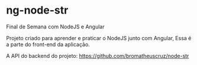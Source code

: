 # ng-node-str
Final de Semana com NodeJS e Angular 

Projeto criado para aprender e praticar o NodeJS junto com Angular,
Essa é a parte do front-end da aplicação.

A API do backend do projeto: https://github.com/bromatheuscruz/node-str
